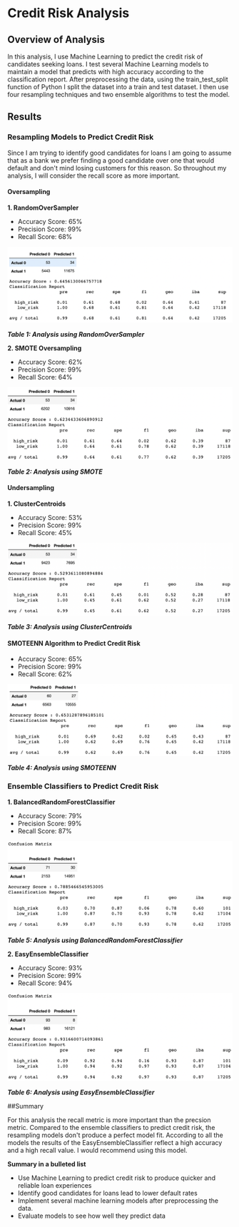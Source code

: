 # Credit Risk Analysis

## Overview of Analysis 

In this analysis, I use Machine Learning to predict the credit risk of candidates seeking loans. I test several Machine Learning models to maintain a model that predicts with high accuracy according to the classification report. After preprocessing the data, using the train_test_split function of Python I split the dataset into a train and test dataset. I then use four resampling techniques and two ensemble algorithms to test the model.

## Results 

### Resampling Models to Predict Credit Risk 

Since I am trying to identify good candidates for loans I am going to assume that as a bank we prefer finding a good candidate over one that would default and don't mind losing customers for this reason. So throughout my analysis, I will consider the recall score as more important.


#### Oversampling 

**1. RandomOverSampler** 

- Accuracy Score: 65% 
- Precision Score: 99% 
- Recall Score: 68%


![RandomOversampling](Resources/RandomOversampling.png)

***Table 1: Analysis using RandomOverSampler***



**2. SMOTE Oversampling** 

- Accuracy Score: 62% 
- Precision Score: 99% 
- Recall Score: 64%

![SMOTE](Resources/SMOTE.png)

***Table 2: Analysis using SMOTE***




#### Undersampling 

**1. ClusterCentroids** 

- Accuracy Score: 53% 
- Precision Score: 99% 
- Recall Score: 45%


![Undersampling](Resources/Undersampling.png)

***Table 3: Analysis using ClusterCentroids***


#### SMOTEENN Algorithm to Predict Credit Risk 

- Accuracy Score: 65% 
- Precision Score: 99% 
- Recall Score: 62%


![SMOTEENN](Resources/SMOTEENN.png)

***Table 4: Analysis using SMOTEENN***



### Ensemble Classifiers to Predict Credit Risk 


**1. BalancedRandomForestClassifier** 

- Accuracy Score: 79% 
- Precision Score: 99% 
- Recall Score: 87%

![BalancedRandomForestClassifier](Resources/BalancedRandomForestClassifier.png)

***Table 5: Analysis using BalancedRandomForestClassifier***

**2. EasyEnsembleClassifier** 


- Accuracy Score: 93% 
- Precision Score: 99% 
- Recall Score: 94%

![EasyEnsembleClassifier](Resources/EasyEnsembleClassifier.png)

***Table 6: Analysis using EasyEnsembleClassifier***


##Summary

For this analysis the recall metric is more important than the precsion metric. Compared to the ensemble classifiers to predict credit risk, the resampling models don't produce a perfect model fit. According to all the models the results of the EasyEnsembleClassifier reflect a high accuracy and a high recall value. I would recommend using this model.


**Summary in a bulleted list**

- Use Machine Learning to predict credit risk to produce quicker and reliable loan experiences
- Identify good candidates for loans lead to lower default rates 
- Implement several machine learning models after preprocessing the data. 
- Evaluate models to see how well they predict data 
